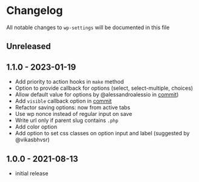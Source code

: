 # Changelog

All notable changes to `wp-settings` will be documented in this file

## Unreleased

## 1.1.0 - 2023-01-19

- Add priority to action hooks in `make` method
- Option to provide callback for options (select, select-multiple, choices)
- Allow default value for options by @alessandroalessio in [commit](https://github.com/jeffreyvr/wp-settings/commit/0849738b1f6590fccbbeb6c08b3220226b082cf3))
- Add `visible` callback option in [commit](https://github.com/jeffreyvr/wp-settings/commit/252b3038d837e4abe17a94a20c66b6f7294b0078)
- Refactor saving options: now from active tabs
- Use wp nonce instead of regular input on save
- Write url only if parent slug contains `.php`
- Add color option
- Add option to set css classes on option input and label (suggested by @vikasbhvsr)

## 1.0.0 - 2021-08-13

- initial release
